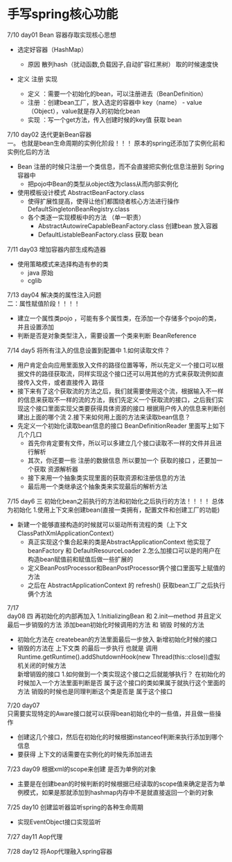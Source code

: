 # 手写spring核心功能

7/10
day01
Bean 容器存取实现核心思想 
+ 选定好容器（HashMap）
  + 原因 散列hash（扰动函数,负载因子,自动扩容红黑树） 取的时候速度快

+ 定义  注册  实现
  + 定义 ：需要一个初始化的bean，可以注册进去（BeanDefinition）
  + 注册 ：创建bean工厂，放入选定的容器中 key（name） - value（Object），value就是存入的初始化bean
  + 实现 ：写一个get方法，传入创建时候的key值 获取 bean 
  
7/10 
day02 
迭代更新Bean容器  
一。 也就是bean生命周期的实例化阶段！！！ 原本的spring还添加了实例化前和实例化后的方法
+ Bean 注册的时候只注册一个类信息，而不会直接把实例化信息注册到 Spring 容器中
  + 把pojo中Bean的类型从object改为class从而内部实例化
+ 使用模板设计模式 AbstractBeanFactory.class
  + 使得扩展性提高，使得让他们都围绕者核心方法进行操作 DefaultSingletonBeanRegistry.class
  + 各个类逐一实现模板中的方法 （单一职责）  
    + AbstractAutowireCapableBeanFactory.class 创建bean 放入容器 
    + DefaultListableBeanFactory.class 获取 bean
 
7/11
day03 
增加容器内部生成构造器   
+ 使用策略模式来选择构造有参的类 
  + java 原始
  + cglib 

7/13 
day04 解决类的属性注入问题     
二：属性赋值阶段！！！！
 + 建立一个属性类pojo ，可能有多个属性类，在添加一个存储多个pojo的类，并且设置添加
 + 判断是否是对象类型注入，需要设置一个类来判断 BeanReference 

7/14
day5 
将所有注入的信息设置到配置中
1.如何读取文件？
+ 用户肯定会向应用里面放入文件的路径位置等等，所以先定义一个接口可以根据文件的路径获取流，同样实现这个接口还可以用其他的方式来获取流例如直接传入文件，或者直接传入
  路径
+ 接下来有了这个获取流的方法之后，我们就需要使用这个流，根据输入不一样的信息来获取不一样的流的方法，我们先定义一个获取流的接口，之后我们实现这个接口里面实现父类要获得具体资源的接口
  根据用户传入的信息来判断创建出上面的哪个流
2.接下来如何用上面的方法来读取bean信息？
+ 先定义一个初始化读取bean信息的接口 BeanDefinitionReader 里面写上如下几个几口
  + 首先你肯定要有文件，所以可以多建立几个接口读取不一样的文件并且进行解析
  + 其次，你还要一些 注册的数据信息 所以要加一个 获取的接口 ，还要加一个获取 资源解析器 
  + 接下来用一个抽象类实现里面的获取资源和注册信息的方法
  + 最后用一个类继承这个抽象类来实现最后的解析方法
  
7/15 
day6 
三 初始化bean之前执行的方法和初始化之后执行的方法！！！！ 总体为初始化
1.使用上下文来创建bean(直接一类拥有，配置文件和创建工厂的功能)  
+ 新建一个能够直接构造的时候就可以驱动所有流程的类（上下文ClassPathXmlApplicationContext）
  + 真正实现这个集合起来的类是AbstractApplicationContext 他实现了beanFactory 和 DefaultResourceLoader
2.怎么加接口可以是的用户在构造bean赋值前和赋值后做一些扩展的  
  + 定义BeanPostProcessor和BeanPostProcessor俩个接口里面写上赋值的方法
  + 之后在 AbstractApplicationContext 的 refresh() 获取bean工厂之后执行俩个方法
  
7/17   
day08 
四 再初始化的内部再加入 1.InitializingBean 和 2.init—method  并且定义最后一步销毁的方法
添加bean初始化时候调用的方法 和 销毁 时候的方法
+ 初始化方法在 createbean的方法里面最后一步放入
  新增初始化时候的接口 
+ 销毁的方法在 上下文类 的最后一步执行 也就是 调用Runtime.getRuntime().addShutdownHook(new Thread(this::close))虚拟机关闭的时候方法   
  新增销毁的接口 
1.如何做到一个类实现这个接口之后就能够执行？
  在初始化的时候加入一个方法里面判断是否 属于这个接口的类如果属于就执行这个里面的方法
  销毁的时候也是同理判断这个类是否是 属于这个接口
  
 
7/20 
day07  
只需要实现特定的Aware接口就可以获得bean初始化中的一些值，并且做一些操作
+ 创建这几个接口，然后在初始化的时候根据instanceof判断来执行添加到哪个信息
+ 要获得 上下文的话需要在实例化的时候先添加进去

7/23
day09
根据xml的scope来创建 是否为单例的对象
+ 主要是在创建bean的时候判断的时候根据已经读取的scope值来确定是否为单例模式，如果是那就添加到hashmap内存中不是就直接返回一个新的对象

7/25
day10
创建监听器监听spring的各种生命周期
+ 实现EventObject接口实现监听

7/27
day11
Aop代理

7/28
day12
将Aop代理融入spring容器

